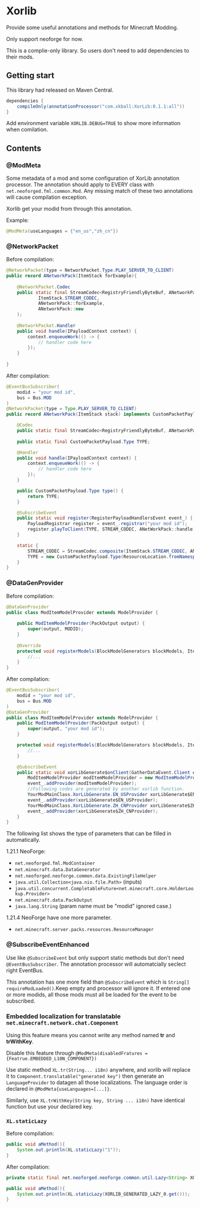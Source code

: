 # Xorlib

Provide some useful annotations and methods for Minecraft Modding.

Only support neoforge for now.

This is a complie-only library. So users don't need to add dependencies to their mods.

## Getting start

This library had released on Maven Central.

```build.gradle
dependencies {
    compileOnly(annotationProcessor("com.xkball:XorLib:0.1.1:all"))
}
```

Add environment variable `XORLIB.DEBUG=TRUE` to show more information when comilation.

## Contents

### @ModMeta

Some metadata of a mod and some configuration of XorLib annotation processor.
The annotation should apply to EVERY class with `net.neoforged.fml.common.Mod`. Any missing match of these two annotations will cause compilation exception.

Xorlib get your modid from through this annotation.

Example:

```java
@ModMeta(useLanguages = {"en_us","zh_cn"})
```

### @NetworkPacket

Before compilation:

```java
@NetworkPacket(type = NetworkPacket.Type.PLAY_SERVER_TO_CLIENT)
public record ANetworkPack(ItemStack forExample){
    
    @NetworkPacket.Codec
    public static final StreamCodec<RegistryFriendlyByteBuf, ANetworkPack> STREAM_CODEC = StreamCodec.composite(
            ItemStack.STREAM_CODEC,
            ANetworkPack::forExample,
            ANetworkPack::new
    );
    
    @NetworkPacket.Handler
    public void handle(IPayloadContext context) {
        context.enqueueWork(() -> {
            // handler code here
        });
    }
    
}
```

After compilation:

```java
@EventBusSubscriber(
    modid = "your mod id",
    bus = Bus.MOD
)
@NetworkPacket(type = Type.PLAY_SERVER_TO_CLIENT)
public record ANetworkPack(ItemStack stack) implements CustomPacketPayload {

    @Codec
    public static final StreamCodec<RegistryFriendlyByteBuf, ANetworkPack> STREAM_CODEC;
    
    public static final CustomPacketPayload.Type TYPE;

    @Handler
    public void handle(IPayloadContext context) {
        context.enqueueWork(() -> {
         	// handler code here
        });
    }

    public CustomPacketPayload.Type type() {
        return TYPE;
    }

    @SubscribeEvent
    public static void register(RegisterPayloadHandlersEvent event_) {
        PayloadRegistrar register = event_.registrar("your mod id");
        register.playToClient(TYPE, STREAM_CODEC, ANetWorkPack::handle);
    }

    static {
        STREAM_CODEC = StreamCodec.composite(ItemStack.STREAM_CODEC, ANetworkPack::stack,ANetworkPack::new);
        TYPE = new CustomPacketPayload.Type(ResourceLocation.fromNamespaceAndPath("your mod id", "a_network_pack"));
    }
}

```

### @DataGenProvider

Before compilation:

```java
@DataGenProvider
public class ModItemModelProvider extends ModelProvider {
    
    public ModItemModelProvider(PackOutput output) {
        super(output, MODID);
    }
    
    @Override
    protected void registerModels(BlockModelGenerators blockModels, ItemModelGenerators itemModels) {
        //...
    }
}
```

After compilation:

```java
@EventBusSubscriber(
    modid = "your mod id",
    bus = Bus.MOD
)
@DataGenProvider
public class ModItemModelProvider extends ModelProvider {
    public ModItemModelProvider(PackOutput output) {
        super(output, "your mod id");
    }

    protected void registerModels(BlockModelGenerators blockModels, ItemModelGenerators itemModels) {
        //...
    }

    @SubscribeEvent
    public static void xorLibGenerate$onClient(GatherDataEvent.Client event_) {
        ModItemModelProvider modItemModelProvider = new ModItemModelProvider(event_.getGenerator().getPackOutput());
        event_.addProvider(modItemModelProvider);
        //Following codes are generated by another xorlib function.
        YourModMainClass.XorLibGenerate.EN_USProvider xorLibGenerate$EN_USProvider = new LetMeSeeSee.XorLibGenerate.EN_USProvider(event_.getGenerator().getPackOutput());
        event_.addProvider(xorLibGenerate$EN_USProvider);
        YourModMainClass.XorLibGenerate.ZH_CNProvider xorLibGenerate$ZH_CNProvider = new LetMeSeeSee.XorLibGenerate.ZH_CNProvider(event_.getGenerator().getPackOutput());
        event_.addProvider(xorLibGenerate$ZH_CNProvider);
    }
}
```

The following list shows the type of parameters that can be filled in automatically. 

1.21.1 NeoForge:

- `net.neoforged.fml.ModContainer`
- `net.minecraft.data.DataGenerator`
- `net.neoforged.neoforge.common.data.ExistingFileHelper`
- `java.util.Collection<java.nio.file.Path>` (inputs)
- `java.util.concurrent.CompletableFuture<net.minecraft.core.HolderLookup.Provider>`
- `net.minecraft.data.PackOutput`
- `java.lang.String` (param name must be "modid" ignored case.)

1.21.4 NeoForge have one more parameter.

- `net.minecraft.server.packs.resources.ResourceManager`



### @SubscribeEventEnhanced

Use like `@SubscribeEvent` but only support static methods but don't need `@EventBusSubscriber`. The annotation processor will automatcially seclect right EventBus. 

This annotation has one more field than `@SubscribeEvent` which is `String[] requireModLoaded()`.Keep empty and processor will ignore it. If entered one or more modids, all those mods must all be loaded for the event to be subscribed.



### Embedded localization for translatable `net.minecraft.network.chat.Component`

Using this feature means you cannot write any method named **tr** and **trWithKey**.

Disable this feature through `@ModMeta(disabledFratures = {Featrue.EMBEDDED_L10N_COMPONENT})`

Use static method `XL.tr(String... i18n)` anywhere, and xorlib will replace it to `Component.translatable("generated key")` then generate an `LanguageProvider` to datagen all those localizations. The language order is declared in `@ModMeta{useLanguages=[...]}`.

Similarly, use `XL.trWithKey(String key, String ... i18n)` have identical function but use your declared key.

### `XL.staticLazy`

Before compilation:

```java
public void aMethod(){
    System.out.println(XL.staticLazy("1"));
}
```

After compilation:

```java
private static final net.neoforged.neoforge.common.util.Lazy<String> XORLIB_GENERATED_LAZY_0 = Lazy.of("1");

public void aMethod(){
    System.out.println(XL.staticLazy(XORLIB_GENERATED_LAZY_0.get()));
}
```

